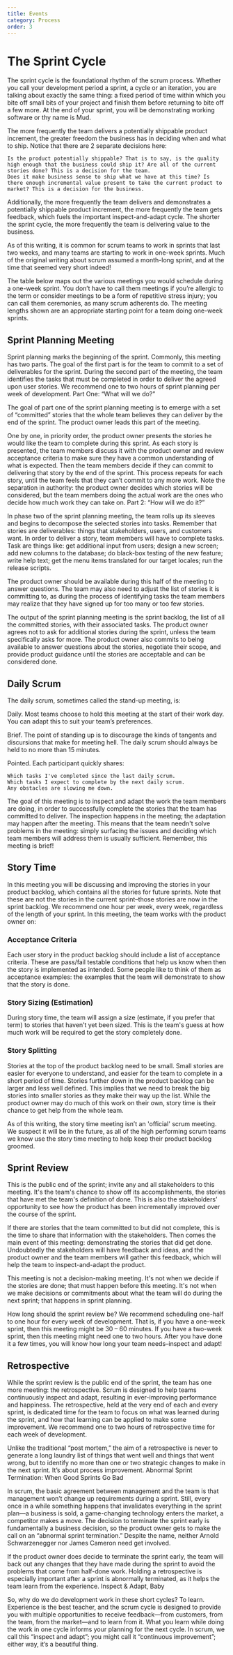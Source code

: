 ```yaml
---
title: Events
category: Process
order: 3
---
```


# The Sprint Cycle

The sprint cycle is the foundational rhythm of the scrum process. Whether you call your development period a sprint, a cycle or an iteration, you are talking about exactly the same thing: a fixed period of time within which you bite off small bits of your project and finish them before returning to bite off a few more. At the end of your sprint, you will be demonstrating working software or thy name is Mud.

The more frequently the team delivers a potentially shippable product increment, the greater freedom the business has in deciding when and what to ship. Notice that there are 2 separate decisions here:

    Is the product potentially shippable? That is to say, is the quality high enough that the business could ship it? Are all of the current stories done? This is a decision for the team.
    Does it make business sense to ship what we have at this time? Is there enough incremental value present to take the current product to market? This is a decision for the business.

Additionally, the more frequently the team delivers and demonstrates a potentially shippable product increment, the more frequently the team gets feedback, which fuels the important inspect-and-adapt cycle. The shorter the sprint cycle, the more frequently the team is delivering value to the business.

As of this writing, it is common for scrum teams to work in sprints that last two weeks, and many teams are starting to work in one-week sprints. Much of the original writing about scrum assumed a month-long sprint, and at the time that seemed very short indeed!

The table below maps out the various meetings you would schedule during a one-week sprint. You don’t have to call them meetings if you’re allergic to the term or consider meetings to be a form of repetitive stress injury; you can call them ceremonies, as many scrum adherents do. The meeting lengths shown are an appropriate starting point for a team doing one-week sprints.

## Sprint Planning Meeting

Sprint planning marks the beginning of the sprint. Commonly, this meeting has two parts. The goal of the first part is for the team to commit to a set of deliverables for the sprint. During the second part of the meeting, the team identifies the tasks that must be completed in order to deliver the agreed upon user stories. We recommend one to two hours of sprint planning per week of development.
Part One: “What will we do?”

The goal of part one of the sprint planning meeting is to emerge with a set of “committed” stories that the whole team believes they can deliver by the end of the sprint. The product owner leads this part of the meeting.

One by one, in priority order, the product owner presents the stories he would like the team to complete during this sprint. As each story is presented, the team members discuss it with the product owner and review acceptance criteria to make sure they have a common understanding of what is expected. Then the team members decide if they can commit to delivering that story by the end of the sprint. This process repeats for each story, until the team feels that they can’t commit to any more work. Note the separation in authority: the product owner decides which stories will be considered, but the team members doing the actual work are the ones who decide how much work they can take on.
Part 2: “How will we do it?”

In phase two of the sprint planning meeting, the team rolls up its sleeves and begins to decompose the selected stories into tasks. Remember that stories are deliverables: things that stakeholders, users, and customers want. In order to deliver a story, team members will have to complete tasks. Task are things like: get additional input from users; design a new screen; add new columns to the database; do black-box testing of the new feature; write help text; get the menu items translated for our target locales; run the release scripts.

The product owner should be available during this half of the meeting to answer questions. The team may also need to adjust the list of stories it is committing to, as during the process of identifying tasks the team members may realize that they have signed up for too many or too few stories.

The output of the sprint planning meeting is the sprint backlog, the list of all the committed stories, with their associated tasks. The product owner agrees not to ask for additional stories during the sprint, unless the team specifically asks for more. The product owner also commits to being available to answer questions about the stories, negotiate their scope, and provide product guidance until the stories are acceptable and can be considered done.

## Daily Scrum

The daily scrum, sometimes called the stand-up meeting, is:

Daily. Most teams choose to hold this meeting at the start of their work day. You can adapt this to suit your team’s preferences.

Brief. The point of standing up is to discourage the kinds of tangents and discursions that make for meeting hell. The daily scrum should always be held to no more than 15 minutes.

Pointed. Each participant quickly shares:

    Which tasks I've completed since the last daily scrum.
    Which tasks I expect to complete by the next daily scrum.
    Any obstacles are slowing me down.

The goal of this meeting is to inspect and adapt the work the team members are doing, in order to successfully complete the stories that the team has committed to deliver. The inspection happens in the meeting; the adaptation may happen after the meeting. This means that the team needn't solve problems in the meeting: simply surfacing the issues and deciding which team members will address them is usually sufficient. Remember, this meeting is brief!

## Story Time

In this meeting you will be discussing and improving the stories in your product backlog, which contains all the stories for future sprints. Note that these are not the stories in the current sprint–those stories are now in the sprint backlog. We recommend one hour per week, every week, regardless of the length of your sprint. In this meeting, the team works with the product owner on:

### Acceptance Criteria

Each user story in the product backlog should include a list of acceptance criteria. These are pass/fail testable conditions that help us know when then the story is implemented as intended. Some people like to think of them as acceptance examples: the examples that the team will demonstrate to show that the story is done.

### Story Sizing (Estimation)

During story time, the team will assign a size (estimate, if you prefer that term) to stories that haven’t yet been sized. This is the team's guess at how much work will be required to get the story completely done.

### Story Splitting

Stories at the top of the product backlog need to be small. Small stories are easier for everyone to understand, and easier for the team to complete in a short period of time. Stories further down in the product backlog can be larger and less well defined. This implies that we need to break the big stories into smaller stories as they make their way up the list. While the product owner may do much of this work on their own, story time is their chance to get help from the whole team.

As of this writing, the story time meeting isn’t an 'official' scrum meeting. We suspect it will be in the future, as all of the high performing scrum teams we know use the story time meeting to help keep their product backlog groomed.

## Sprint Review

This is the public end of the sprint; invite any and all stakeholders to this meeting. It's the team's chance to show off its accomplishments, the stories that have met the team's definition of done. This is also the stakeholders’ opportunity to see how the product has been incrementally improved over the course of the sprint.

If there are stories that the team committed to but did not complete, this is the time to share that information with the stakeholders. Then comes the main event of this meeting: demonstrating the stories that did get done. Undoubtedly the stakeholders will have feedback and ideas, and the product owner and the team members will gather this feedback, which will help the team to inspect-and-adapt the product.

This meeting is not a decision-making meeting. It's not when we decide if the stories are done; that must happen before this meeting. It's not when we make decisions or commitments about what the team will do during the next sprint; that happens in sprint planning.

How long should the sprint review be? We recommend scheduling one-half to one hour for every week of development. That is, if you have a one-week sprint, then this meeting might be 30 – 60 minutes. If you have a two-week sprint, then this meeting might need one to two hours. After you have done it a few times, you will know how long your team needs–inspect and adapt!

## Retrospective

While the sprint review is the public end of the sprint, the team has one more meeting: the retrospective. Scrum is designed to help teams continuously inspect and adapt, resulting in ever-improving performance and happiness. The retrospective, held at the very end of each and every sprint, is dedicated time for the team to focus on what was learned during the sprint, and how that learning can be applied to make some improvement. We recommend one to two hours of retrospective time for each week of development.

Unlike the traditional “post mortem,” the aim of a retrospective is never to generate a long laundry list of things that went well and things that went wrong, but to identify no more than one or two strategic changes to make in the next sprint. It’s about process improvement.
Abnormal Sprint Termination: When Good Sprints Go Bad

In scrum, the basic agreement between management and the team is that management won’t change up requirements during a sprint. Still, every once in a while something happens that invalidates everything in the sprint plan—a business is sold, a game-changing technology enters the market, a competitor makes a move. The decision to terminate the sprint early is fundamentally a business decision, so the product owner gets to make the call on an “abnormal sprint termination.” Despite the name, neither Arnold Schwarzenegger nor James Cameron need get involved.

If the product owner does decide to terminate the sprint early, the team will back out any changes that they have made during the sprint to avoid the problems that come from half-done work. Holding a retrospective is especially important after a sprint is abnormally terminated, as it helps the team learn from the experience.
Inspect & Adapt, Baby

So, why do we do development work in these short cycles? To learn. Experience is the best teacher, and the scrum cycle is designed to provide you with multiple opportunities to receive feedback—from customers, from the team, from the market—and to learn from it. What you learn while doing the work in one cycle informs your planning for the next cycle. In scrum, we call this “inspect and adapt”; you might call it “continuous improvement”; either way, it’s a beautiful thing.

